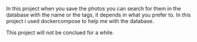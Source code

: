 In this project when you save the photos you can search for them in the database with the name or the tags, it depends in what you prefer to. 
In this project i used dockercompose to help me with the database.

This project will not be conclued for a while.
